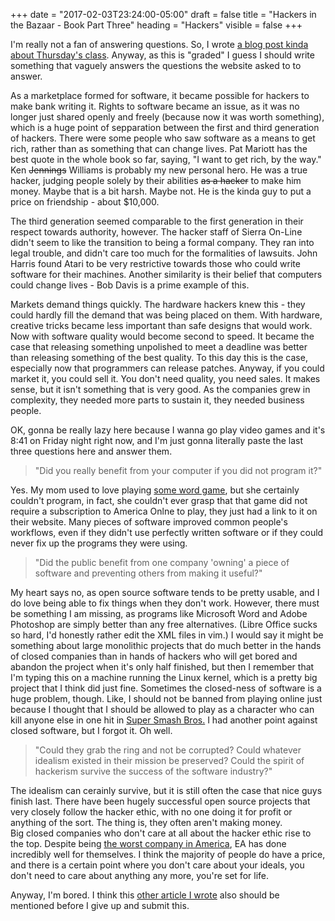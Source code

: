 +++
date = "2017-02-03T23:24:00-05:00"
draft = false
title = "Hackers in the Bazaar - Book Part Three"
heading = "Hackers"
visible = false
+++

I'm really not a fan of answering questions. So, I wrote
[a blog post kinda about Thursday's class](https://johnwesthoff.com/projects/atariusb/).
Anyway, as this is "graded" I guess I should write something that vaguely
answers the questions the website asked to to answer.

As a marketplace formed for software, it became possible for hackers to make
bank writing it. Rights to software became an issue, as it was no longer
just shared openly and freely (because now it was worth something), which is
a huge point of sepparation between the first and third generation of hackers.
There were some people who saw software as a means to get rich, rather
than as something that can change lives. Pat Mariott has the best quote in the
whole book so far, saying, "I want to get rich, by the way." Ken <s>Jennings</s>
Williams is probably my new personal hero. He was a true hacker, judging people
solely by their abilities <s>as a hacker</s> to make him money. Maybe that is a
bit harsh. Maybe not. He is the kinda guy to put a price on friendship - about
$10,000.

The third generation seemed comparable to the first generation in their respect
towards authority, however. The hacker staff of Sierra On-Line didn't seem
to like the transition to being a formal company. They ran into legal trouble,
and didn't care too much for the formalities of lawsuits. John Harris found
Atari to be very restrictive towards those who could write software for their
machines. Another similarity is their belief that computers could change
lives - Bob Davis is a prime example of this. 

Markets demand things quickly. The hardware hackers knew this - they could
hardly fill the demand that was being placed on them. With hardware, creative
tricks became less important than safe designs that would work. Now with
software quality would become second to speed. It became the case that
releasing something unpolished to meet a deadline was better than releasing
something of the best quality. To this day this is the case, especially
now that programmers can release patches. Anyway, if you could market it, you
could sell it. You don't need quality, you need sales. It makes sense,
but it isn't something that is very good. As the companies grew in complexity,
they needed more parts to sustain it, they needed business people.

OK, gonna be really lazy here because I wanna go play video games and it's
8:41 on Friday night right now, and I'm just gonna literally paste
the last three questions here and answer them.

>"Did you really benefit from your computer if you did not program it?"

Yes. My mom used to love playing [some word game](http://www.pogo.com/games/word-whomp),
but she certainly couldn't program, in fact, she couldn't ever grasp that
that game did not require a subscription to America Onlne to play, they
just had a link to it on their website. Many pieces of software improved
common people's workflows, even if they didn't use perfectly written software
or if they could never fix up the programs they were using. 

>"Did the public benefit from one company 'owning' a piece of software and preventing others from making it useful?"

My heart says no, as open source software tends to be pretty usable, and
I do love being able to fix things when they don't work. However, there must
be something I am missing, as programs like Microsoft Word and Adobe Photoshop
are simply better than any free alternatives. (Libre Office sucks so hard,
I'd honestly rather edit the XML files in vim.)
I would say it might be something about large monolithic projects that
do much better in the hands of closed companies than in hands of hackers
who will get bored and abandon the project when it's only half finished, but
then I remember that I'm typing this on a machine running the Linux kernel,
which is a pretty big project that I think did just fine. 
Sometimes the closed-ness of software is a huge problem, though. Like,
I should not be banned from playing online just because I thought that
I should be allowed to play as a character who can kill anyone else in one
hit in [Super Smash Bros.](https://en.wikipedia.org/wiki/Super_Smash_Bros.)
I had another point against closed software, but I forgot it. Oh well.


>"Could they grab the ring and not be corrupted? Could whatever idealism existed in their mission be preserved? Could the spirit of hackerism survive the success of the software industry?"

The idealism can cerainly survive, but it is still often the case that
nice guys finish last. There have been hugely successful open source projects
that very closely follow the hacker ethic, with no one doing it for profit
or anything of the sort. The thing is, they often aren't making money.  
Big closed companies who don't care at all about the hacker ethic rise to the
top. 
Despite being [the worst company in America](http://www.tomsguide.com/us/Consumerist-Poll-worst-Company-in-America-electronic-arts-SimCity,news-16921.html),
EA has done incredibly well for themselves. 
I think the majority of people do have a price, and there is a certain
point where you don't care about your ideals, you don't need to care about
anything any more, you're set for life.

Anyway, I'm bored. I think this [other article I wrote](https://johnwesthoff.com/hackers/interesting) also should be mentioned before I give up and submit this.
